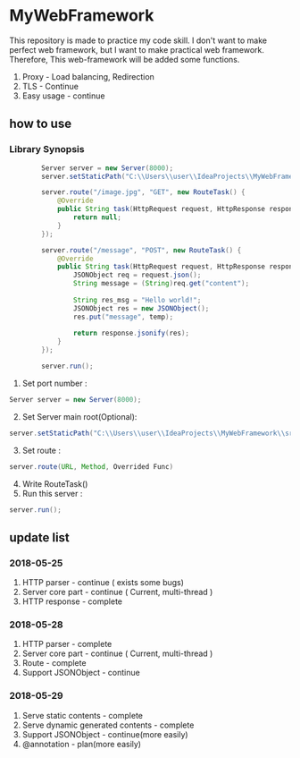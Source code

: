 # MyWebFramework

This repository is made to practice my code skill. I don't want to make perfect web framework, but I want to make practical web framework. Therefore, This web-framework will be added some functions.

1. Proxy - Load balancing, Redirection
2. TLS - Continue
3. Easy usage - continue

## how to use 

### Library Synopsis
```java
        Server server = new Server(8000);
        server.setStaticPath("C:\\Users\\user\\IdeaProjects\\MyWebFramework\\src\\test\\");

        server.route("/image.jpg", "GET", new RouteTask() {
            @Override
            public String task(HttpRequest request, HttpResponse response) {
                return null; 
            }
        });

        server.route("/message", "POST", new RouteTask() {
            @Override
            public String task(HttpRequest request, HttpResponse response) {
                JSONObject req = request.json();
                String message = (String)req.get("content");
                
                String res_msg = "Hello world!";
                JSONObject res = new JSONObject();
                res.put("message", temp);
                
                return response.jsonify(res);
            }
        });

        server.run();
```

1. Set port number : 
```java 
Server server = new Server(8000);
```
2. Set Server main root(Optional):
```java
server.setStaticPath("C:\\Users\\user\\IdeaProjects\\MyWebFramework\\src\\test\\");
```

3. Set route : 
```java
server.route(URL, Method, Overrided Func)
```
4. Write RouteTask()<br/>
5. Run this server : 
```java
server.run();
```


## update list

### 2018-05-25

1. HTTP parser - continue ( exists some bugs)
2. Server core part - continue ( Current, multi-thread )
3. HTTP response - complete


### 2018-05-28

1. HTTP parser - complete
2. Server core part - continue ( Current, multi-thread )
3. Route - complete
4. Support JSONObject - continue

### 2018-05-29

1. Serve static contents - complete
2. Serve dynamic generated contents - complete
3. Support JSONObject - continue(more easily)
4. @annotation - plan(more easily)
